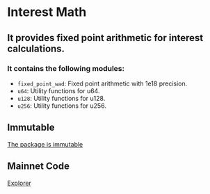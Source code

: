 # Interest Math

## It provides fixed point arithmetic for interest calculations.

### It contains the following modules:

-   `fixed_point_wad`: Fixed point arithmetic with 1e18 precision.
-   `u64`: Utility functions for u64.
-   `u128`: Utility functions for u128.
-   `u256`: Utility functions for u256.

## Immutable

[The package is immutable](https://suivision.xyz/txblock/7zTJr3Xe5Sj1MZqMFHHvmzLsxgfo5QRTR6r85xzGwCvo)

## Mainnet Code

[Explorer](https://suivision.xyz/package/0x0a885c86b868d83e5094ef8a34985d510a99f4dd1491d115297eb23cea427595?tab=Code)

